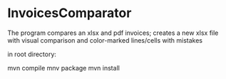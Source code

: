 # InvoicesComparator
The program compares an xlsx and pdf invoices; creates a new xlsx file with visual comparison and color-marked lines/cells with mistakes



in root directory:

mvn compile
mnv package
mvn install
